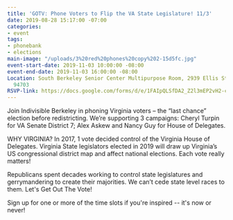 ```yaml
---
title: 'GOTV: Phone Voters to Flip the VA State Legislature! 11/3'
date: 2019-08-28 15:17:00 -07:00
categories:
- event
tags:
- phonebank
- elections
main-image: "/uploads/3%20red%20phones%20copy%202-15d5fc.jpg"
event-start-date: 2019-11-03 10:00:00 -08:00
event-end-date: 2019-11-03 16:00:00 -08:00
Location: South Berkeley Senior Center Multipurpose Room, 2939 Ellis St, Berkeley
  94703
RSVP-link: https://docs.google.com/forms/d/e/1FAIpQLSfDA2_Z2l3mEP2vH2-cXxEK2uiWVw8gugYcQ6nFYFpeE1q5qg/viewform
---
```


Join Indivisible Berkeley in phoning Virginia voters – the “last chance” election before redistricting. We’re supporting 3 campaigns: Cheryl Turpin for VA Senate District 7; Alex Askew and Nancy Guy for House of Delegates.

WHY VIRGINIA? In 2017, 1 vote decided control of the Virginia House of Delegates. Virginia State legislators elected in 2019 will draw up Virginia’s US congressional district map and affect national elections. Each vote really matters!

Republicans spent decades working to control state legislatures and gerrymandering to create their majorities. We can’t cede state level races to them. Let's Get Out The Vote!

Sign up for one or more of the time slots if you're inspired -- it's now or never!